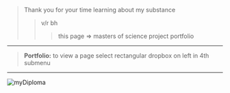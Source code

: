 > Thank you for your time learning about my substance
>> v/r bh   
>>> this page => masters of science project portfolio
 
---------
> **Portfolio:** to view a page select rectangular dropbox on left in 4th submenu   
> 

-----------
![myDiploma](https://user-images.githubusercontent.com/59778456/193809493-8ac709d1-9db2-42dd-9a4b-3eec03a80a5d.JPG)
